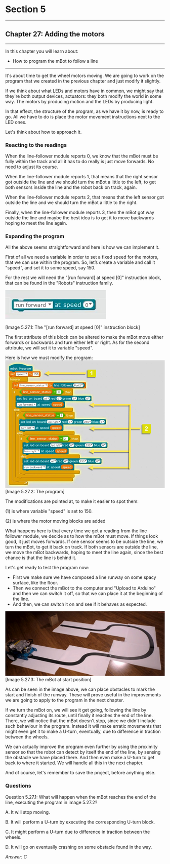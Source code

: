 # Section 5

---

## Chapter 27: Adding the motors

---

In this chapter you will learn about:

* How to program the mBot to follow a line

---

It's about time to get the wheel motors moving. We are going to work on the program that we created in the previous chapter and just modify it slightly.

If we think about what LEDs and motors have in common, we might say that they're both output devices, actuators: they both modify the world in some way. The motors by producing motion and the LEDs by producing light.

In that effect, the structure of the program, as we have it by now, is ready to go. All we have to do is place the motor movement instructions next to the LED ones.

Let's think about how to approach it.

### **Reacting to the readings**

When the line-follower module reports 0, we know that the mBot must be fully within the track and all it has to do really is just move forwards. No need to adjust its course.

When the line-follower module reports 1, that means that the right sensor got outside the line and we should turn the mBot a little to the left, to get both sensors inside the line and the robot back on track, again.

When the line-follower module reports 2, that means that the left sensor got outside the line and we should turn the mBot a little to the right.

Finally, when the line-follower module reports 3, then the mBot got way outside the line and maybe the best idea is to get it to move backwards hoping to meet the line again.

### **Expanding the program**

All the above seems straightforward and here is how we can implement it.

First of all we need a variable in order to set a fixed speed for the motors, that we can use within the program. So, let’s create a variable and call it "speed", and set it to some speed, say 150.

For the rest we will need the "\[run forward\] at speed \[0\]" instruction block, that can be found in the "Robots" instruction family.

![](/assets/Img.5.27.1.jpg)

\[Image 5.27.1: The "\[run forward\] at speed \[0\]" instruction block\]

The first attribute of this block can be altered to make the mBot move either forwards or backwards and turn either left or right. As for the second attribute, we will set it to variable "speed".

Here is how we must modify the program:![](/assets/Img.5.27.2.jpg)\[Image 5.27.2: The program\]

The modifications are pointed at, to make it easier to spot them:

\(1\) is where variable "speed" is set to 150.

\(2\) is where the motor moving blocks are added

What happens here is that every time we get a reading from the line follower module, we decide as to how the mBot must move. If things look good, it just moves forwards. If one sensor seems to be outside the line, we turn the mBot, to get it back on track. If both sensors are outside the line, we move the mBot backwards, hoping to meet the line again, since the best chance is that the line is behind it.

Let's get ready to test the program now:

* First we make sure we have composed a line runway on some spacy surface, like the floor.
* Then we connect the mBot to the computer and "Upload to Arduino" and then we can switch it off, so that we can place it at the beginning of the line.
* And then, we can switch it on and see if it behaves as expected.

![](/assets/Img.5.27.3.jpg)\[Image 5.27.3: The mBot at start position\]

As can be seen in the image above, we can place obstacles to mark the start and finish of the runway. These will prove useful in the improvements we are going to apply to the program in the next chapter.

If we turn the mBot on, we will see it get going, following the line by constantly adjusting its route, until finally it reaches the end of the line. There, we will notice that the mBot doesn't stop, since we didn't include such behaviour in the program. Instead it will make erratic movements that might even get it to make a U-turn, eventually, due to difference in traction between the wheels.

We can actually improve the program even further by using the proximity sensor so that the robot can detect by itself the end of the line, by sensing the obstacle we have placed there. And then even make a U-turn to get back to where it started. We will handle all this in the next chapter.

And of course, let's remember to save the project, before anything else.

### Questions

Question 5.27.1: What will happen when the mBot reaches the end of the line, executing the program in image 5.27.2?

A. It will stop moving.

B. It will perform a U-turn by executing the corresponding U-turn block.

C. It might perform a U-turn due to difference in traction between the wheels.

D. It will go on eventually crashing on some obstacle found in the way.

_Answer: C_

